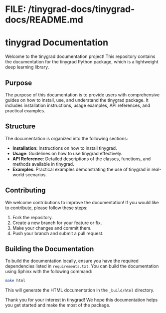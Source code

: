 # FILE: /tinygrad-docs/tinygrad-docs/README.md

# tinygrad Documentation

Welcome to the tinygrad documentation project! This repository contains the documentation for the tinygrad Python package, which is a lightweight deep learning library.

## Purpose

The purpose of this documentation is to provide users with comprehensive guides on how to install, use, and understand the tinygrad package. It includes installation instructions, usage examples, API references, and practical examples.

## Structure

The documentation is organized into the following sections:

- **Installation**: Instructions on how to install tinygrad.
- **Usage**: Guidelines on how to use tinygrad effectively.
- **API Reference**: Detailed descriptions of the classes, functions, and methods available in tinygrad.
- **Examples**: Practical examples demonstrating the use of tinygrad in real-world scenarios.

## Contributing

We welcome contributions to improve the documentation! If you would like to contribute, please follow these steps:

1. Fork the repository.
2. Create a new branch for your feature or fix.
3. Make your changes and commit them.
4. Push your branch and submit a pull request.

## Building the Documentation

To build the documentation locally, ensure you have the required dependencies listed in `requirements.txt`. You can build the documentation using Sphinx with the following command:

```bash
make html
```

This will generate the HTML documentation in the `_build/html` directory.

Thank you for your interest in tinygrad! We hope this documentation helps you get started and make the most of the package.